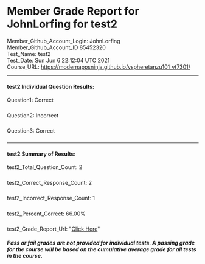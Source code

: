 # Member Grade Report for JohnLorfing for test2  
   
Member_Github_Account_Login: JohnLorfing  
Member_Github_Account_ID 85452320  
Test_Name: test2  
Test_Date: Sun Jun  6 22:12:04 UTC 2021  
Course_URL: https://modernappsninja.github.io/vspheretanzu101_vt7301/  
   
---  
#### test2 Individual Question Results:  
Question1: Correct  
#####  
Question2: Incorrect  
#####  
Question3: Correct  
#####  
---  
#### test2 Summary of Results:  
test2_Total_Question_Count: 2  
#####  
test2_Correct_Response_Count: 2  
#####  
test2_Incorrect_Response_Count: 1  
#####  
test2_Percent_Correct: 66.00%  
#####  
test2_Grade_Report_Url: "[Click Here](https://github.com/modernappsninjas/JohnLorfing/blob/main/static/userdata/courses/vspheretanzu101_vt7301/grade_report.pr572.test2.md)"
##### Pass or fail grades are not provided for individual tests. A passing grade for the course will be based on the cumulative average grade for all tests in the course.  
